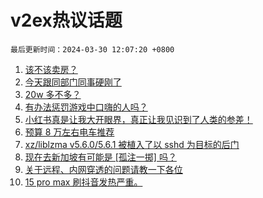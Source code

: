 # v2ex热议话题

`最后更新时间：2024-03-30 12:07:20 +0800`

1. [该不该卖房？](https://www.v2ex.com/t/1028122)
1. [今天跟同部门同事硬刚了](https://www.v2ex.com/t/1028257)
1. [20w 多不多？](https://www.v2ex.com/t/1028097)
1. [有办法惩罚游戏中口嗨的人吗？](https://www.v2ex.com/t/1028171)
1. [小红书真是让我大开眼界，真正让我见识到了人类的参差！](https://www.v2ex.com/t/1028225)
1. [预算 8 万左右电车推荐](https://www.v2ex.com/t/1028129)
1. [xz/liblzma v5.6.0/5.6.1 被植入了以 sshd 为目标的后门](https://www.v2ex.com/t/1028287)
1. [现在去新加坡有可能是 [孤注一掷] 吗？](https://www.v2ex.com/t/1028146)
1. [关于远程、内网穿透的问题请教一下各位](https://www.v2ex.com/t/1028081)
1. [15 pro max 刷抖音发热严重。](https://www.v2ex.com/t/1028078)

